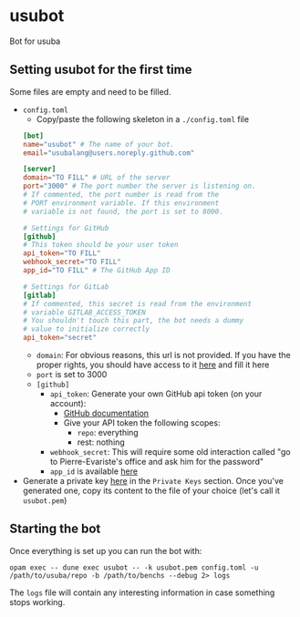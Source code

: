 # usubot
Bot for usuba

## Setting usubot for the first time

Some files are empty and need to be filled.

- `config.toml`
  + Copy/paste the following skeleton in a `./config.toml` file
  ```toml
  [bot]
  name="usubot" # The name of your bot.
  email="usubalang@users.noreply.github.com"

  [server]
  domain="TO FILL" # URL of the server
  port="3000" # The port number the server is listening on.
  # If commented, the port number is read from the
  # PORT environment variable. If this environment
  # variable is not found, the port is set to 8000.

  # Settings for GitHub
  [github]
  # This token should be your user token
  api_token="TO FILL"
  webhook_secret="TO FILL"
  app_id="TO FILL" # The GitHub App ID

  # Settings for GitLab
  [gitlab]
  # If commented, this secret is read from the environment
  # variable GITLAB_ACCESS_TOKEN
  # You shouldn't touch this part, the bot needs a dummy
  # value to initialize correctly
  api_token="secret"
  ```
  + `domain`: For obvious reasons, this url is not provided. If you have the proper rights, you should have access to it [here](https://github.com/apps/usubot/) and fill it here
  + `port` is set to 3000
  + `[github]`
    - `api_token`: Generate your own GitHub api token (on your account):
      + [GitHub documentation](https://docs.github.com/en/authentication/keeping-your-account-and-data-secure/creating-a-personal-access-token)
      + Give your API token the following scopes:
        - `repo`: everything
        - rest: nothing
    - `webhook_secret`: This will require some old interaction called "go to Pierre-Evariste's office and ask him for the password"
    - `app_id` is available [here](https://github.com/organizations/usubalang/settings/apps/usubot)
- Generate a private key [here](https://github.com/organizations/usubalang/settings/apps/usubot) in the `Private Keys` section. Once you've generated one, copy its content to the file of your choice (let's call it `usubot.pem`)

## Starting the bot

Once everything is set up you can run the bot with:

    opam exec -- dune exec usubot -- -k usubot.pem config.toml -u /path/to/usuba/repo -b /path/to/benchs --debug 2> logs

The `logs` file will contain any interesting information in case something stops working.
